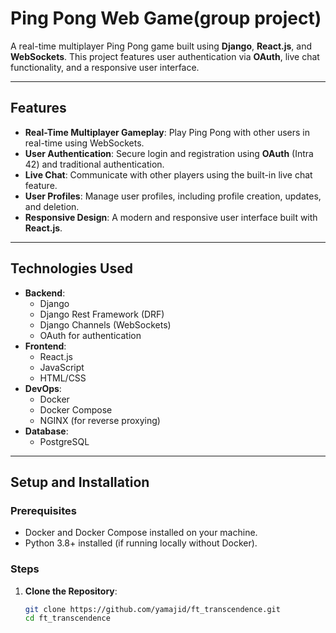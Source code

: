 # Ping Pong Web Game(group project)

A real-time multiplayer Ping Pong game built using **Django**, **React.js**, and **WebSockets**. This project features user authentication via **OAuth**, live chat functionality, and a responsive user interface.


---

## Features
- **Real-Time Multiplayer Gameplay**: Play Ping Pong with other users in real-time using WebSockets.
- **User Authentication**: Secure login and registration using **OAuth** (Intra 42) and traditional authentication.
- **Live Chat**: Communicate with other players using the built-in live chat feature.
- **User Profiles**: Manage user profiles, including profile creation, updates, and deletion.
- **Responsive Design**: A modern and responsive user interface built with **React.js**.

---

## Technologies Used
- **Backend**:
  - Django
  - Django Rest Framework (DRF)
  - Django Channels (WebSockets)
  - OAuth for authentication
- **Frontend**:
  - React.js
  - JavaScript
  - HTML/CSS
- **DevOps**:
  - Docker
  - Docker Compose
  - NGINX (for reverse proxying)
- **Database**:
  - PostgreSQL

---

## Setup and Installation

### Prerequisites
- Docker and Docker Compose installed on your machine.
- Python 3.8+ installed (if running locally without Docker).

### Steps
1. **Clone the Repository**:
   ```bash
   git clone https://github.com/yamajid/ft_transcendence.git
   cd ft_transcendence
   
